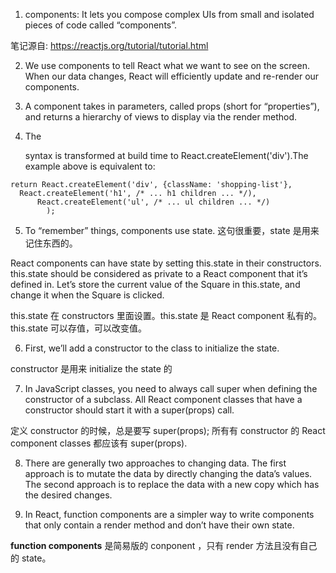 1. components: It lets you compose complex UIs from small and isolated pieces of code called “components”.

笔记源自: https://reactjs.org/tutorial/tutorial.html

2. We use components to tell React what we want to see on the screen. When our data changes, React will efficiently update and re-render our components.

3. A component takes in parameters, called props (short for “properties”), and returns a hierarchy of views to display via the render method.

4. The <div /> syntax is transformed at build time to React.createElement('div').The example above is equivalent to:
```
return React.createElement('div', {className: 'shopping-list'},
  React.createElement('h1', /* ... h1 children ... */),
	  React.createElement('ul', /* ... ul children ... */)
		);
```

5. To “remember” things, components use state. 这句很重要，state 是用来记住东西的。

React components can have state by setting this.state in their constructors. this.state should be considered as private to a React component that it’s defined in. Let’s store the current value of the Square in this.state, and change it when the Square is clicked.

this.state 在 constructors 里面设置。this.state 是 React component 私有的。this.state 可以存值，可以改变值。

6. First, we’ll add a constructor to the class to initialize the state.

constructor 是用来 initialize the state 的

7. In JavaScript classes, you need to always call super when defining the constructor of a subclass. All React component classes that have a constructor should start it with a super(props) call.

定义 constructor 的时候，总是要写 super(props); 所有有 constructor 的 React component classes 都应该有 super(props).

8. There are generally two approaches to changing data. The first approach is to mutate the data by directly changing the data’s values. The second approach is to replace the data with a new copy which has the desired changes.

9. In React, function components are a simpler way to write components that only contain a render method and don’t have their own state.

**function components** 是简易版的 conponent ，只有 render 方法且没有自己的 state。





